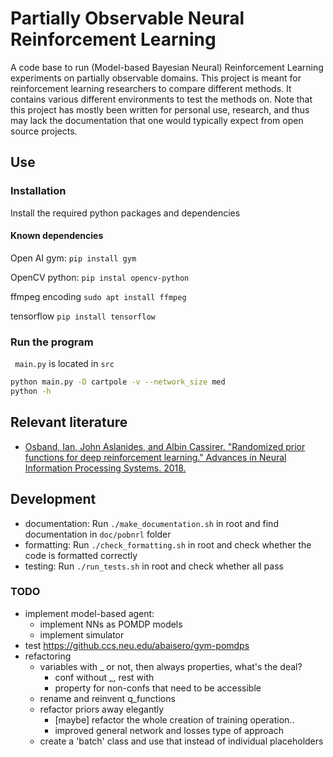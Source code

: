 # Partially Observable Neural Reinforcement Learning

A code base to run (Model-based Bayesian Neural) Reinforcement Learning
experiments on partially observable domains. This project is meant for
reinforcement learning researchers to compare different methods. It contains
various different environments to test the methods on. Note that this project
has mostly been written for personal use, research, and thus may lack the
documentation that one would typically expect from open source projects.

## Use

### Installation
Install the required python packages and dependencies

#### Known dependencies

Open AI gym:
``` pip install gym ```

OpenCV python:
``` pip instal opencv-python ```

ffmpeg encoding
``` sudo apt install ffmpeg ```

tensorflow
``` pip install tensorflow ```

### Run the program
```  main.py ``` is located in ``` src ```

```bash
python main.py -D cartpole -v --network_size med
python -h
```

## Relevant literature
* [Osband, Ian, John Aslanides, and Albin Cassirer. "Randomized prior functions
  for deep reinforcement learning." Advances in Neural Information Processing
      Systems. 2018.][1]

## Development

* documentation: Run ``` ./make_documentation.sh ``` in root and find
  documentation in ``` doc/pobnrl ``` folder
* formatting: Run ``` ./check_formatting.sh ``` in root and check whether the
  code is formatted correctly
* testing: Run ``` ./run_tests.sh ``` in root and check whether all pass

### TODO
* implement model-based agent:
    - implement NNs as POMDP models
    - implement simulator
* test https://github.ccs.neu.edu/abaisero/gym-pomdps
* refactoring
    - variables with _ or not, then always properties, what's the deal?
        + conf without _, rest with
        + property for non-confs that need to be accessible
    - rename and reinvent q_functions
    - refactor priors away elegantly
        + [maybe] refactor the whole creation of training operation..
        + improved general network and losses type of approach
    - create a 'batch' class and use that instead of individual placeholders

[1]: https://papers.nips.cc/paper/8080-randomized-prior-functions-for-deep-reinforcement-learning.pdf
